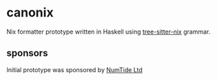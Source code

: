# canonix

Nix formatter prototype written in Haskell using [tree-sitter-nix](https://github.com/cstrahan/tree-sitter-nix) grammar.

## sponsors 

Initial prototype was sponsored by [NumTide Ltd](https://numtide.com/)

